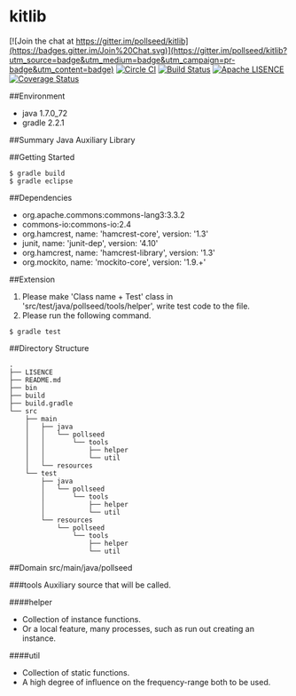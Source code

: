 # kitlib

[![Join the chat at https://gitter.im/pollseed/kitlib](https://badges.gitter.im/Join%20Chat.svg)](https://gitter.im/pollseed/kitlib?utm_source=badge&utm_medium=badge&utm_campaign=pr-badge&utm_content=badge)
[![Circle CI](https://circleci.com/gh/pollseed/kitlib.svg?style=svg)](https://circleci.com/gh/pollseed/kitlib)
[![Build Status](https://travis-ci.org/pollseed/kitlib.svg?branch=master)](https://travis-ci.org/pollseed/kitlib)
[![Apache LISENCE](https://img.shields.io/badge/lisence-Apache%202.0-yellowgreen.svg)](https://github.com/pollseed/kitlib/blob/master/LISENCE)
[![Coverage Status](https://coveralls.io/repos/pollseed/kitlib/badge.svg)](https://coveralls.io/r/pollseed/kitlib)

##Environment
* java 1.7.0_72
* gradle 2.2.1

##Summary
Java Auxiliary Library

##Getting Started

```
$ gradle build
$ gradle eclipse
```

##Dependencies

* org.apache.commons:commons-lang3:3.3.2
* commons-io:commons-io:2.4
* org.hamcrest, name: 'hamcrest-core', version: '1.3'
* junit, name: 'junit-dep', version: '4.10'
* org.hamcrest, name: 'hamcrest-library', version: '1.3'
* org.mockito, name: 'mockito-core', version: '1.9.+'

##Extension

1. Please make 'Class name + Test' class in 'src/test/java/pollseed/tools/helper', write test code to the file.
2. Please run the following command.

```
$ gradle test
```

##Directory Structure

```
.
├── LISENCE
├── README.md
├── bin
├── build
├── build.gradle
└── src
    ├── main
    │   ├── java
    │   │   └── pollseed
    │   │       └── tools
    │   │           ├── helper
    │   │           └── util
    │   └── resources
    └── test
        ├── java
        │   └── pollseed
        │       └── tools
        │           ├── helper
        │           └── util
        └── resources
            └── pollseed
                └── tools
                    ├── helper
                    └── util
```

##Domain
src/main/java/pollseed

###tools
Auxiliary source that will be called.

####helper
* Collection of instance functions.
* Or a local feature, many processes, such as run out creating an instance.

####util
* Collection of static functions.
* A high degree of influence on the frequency-range both to be used.